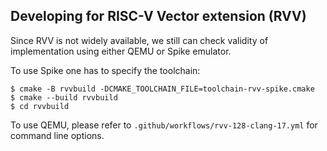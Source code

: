 Developing for RISC-V Vector extension (RVV)
--------------------------------------------------------------------------------

Since RVV is not widely available, we still can check validity of implementation
using either QEMU or Spike emulator.

To use Spike one has to specify the toolchain:

```
$ cmake -B rvvbuild -DCMAKE_TOOLCHAIN_FILE=toolchain-rvv-spike.cmake
$ cmake --build rvvbuild
$ cd rvvbuild
```

To use QEMU, please refer to `.github/workflows/rvv-128-clang-17.yml` for
command line options.
